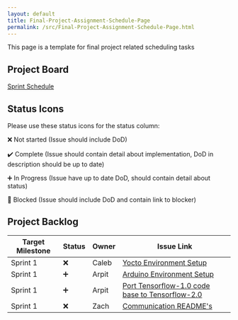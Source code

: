 ```yaml
---
layout: default
title: Final-Project-Assignment-Schedule-Page
permalink: /src/Final-Project-Assignment-Schedule-Page.html
---
```


This page is a template for final project related scheduling tasks

## Project Board
[Sprint Schedule](https://github.com/AESD-Course-Project/AESD-Course-Project.github.io/projects/1)

## Status Icons
Please use these status icons for the status column:

:x: Not started (Issue should include DoD)

:heavy_check_mark: Complete (Issue should contain detail about implementation, DoD in description should be up to date)

:heavy_plus_sign: In Progress (Issue have up to date DoD, should contain detail about status)

:red_circle: Blocked (Issue should include DoD and contain link to blocker)

## Project Backlog
| Target Milestone | Status             | Owner            | Issue Link       |
| ---------------- | -------------      | ---------------- | ---------------- |
| Sprint 1     | :x:  | Caleb              | [Yocto Environment Setup](https://github.com/cu-ecen-5013/final-project-assignment-dwalkes/issues/1) |
| Sprint 1     | :heavy_plus_sign:  | Arpit              | [Arduino Environment Setup](https://github.com/cu-ecen-5013/final-project-arpit6232/issues/1) |
| Sprint 1     | :heavy_plus_sign:  | Arpit              | [Port Tensorflow-1.0 code base to Tensorflow-2.0](https://github.com/cu-ecen-5013/final-project-arpit6232/issues/2) |
| Sprint 1     | :x:  | Zach              | [Communication README's](https://github.com/cu-ecen-5013/final-project-assignment-dwalkes/issues/3) |